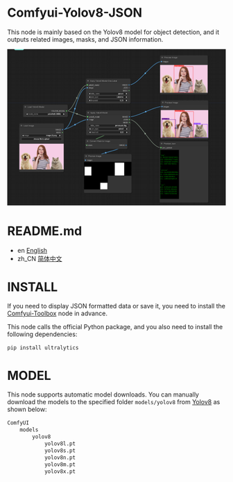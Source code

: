 # Comfyui-Yolov8-JSON
This node is mainly based on the Yolov8 model for object detection, and it outputs related images, masks, and JSON information.

![image](https://github.com/Alysondao/Comfyui-Yolov8-JSON/blob/main/docs/workflow.png)

# README.md
- en [English](README.md)
- zh_CN [简体中文](readme/README.zh_CN.md)

# INSTALL
If you need to display JSON formatted data or save it, you need to install the [Comfyui-Toolbox](https://github.com/zcfrank1st/Comfyui-Toolbox) node in advance.

This node calls the official Python package, and you also need to install the following dependencies:

```
pip install ultralytics
```

# MODEL
This node supports automatic model downloads.
You can manually download the models to the specified folder `models/yolov8` from [Yolov8](https://github.com/ultralytics/ultralytics) as shown below:


```
ComfyUI
    models
        yolov8
            yolov8l.pt
            yolov8s.pt
            yolov8n.pt
            yolov8m.pt
            yolov8x.pt
```
 
